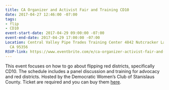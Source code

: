 ```yaml
---
title: CA Organizer and Activist Fair and Training CD10
date: 2017-04-27 12:46:00 -07:00
tags:
- flip
- CD10
event-start-date: 2017-04-29 09:00:00 -07:00
event-end-date: 2017-04-29 17:00:00 -07:00
Location: Central Valley Pipe Trades Training Center 4842 Nutcracker Lane Modesto,
  CA 95356
RSVP-link: https://www.eventbrite.com/e/ca-organizer-activist-fair-and-training-cd10-tickets-33334093170
---
```


This event focuses on how to go about flipping red districts, specifically CD10. The schedule includes a panel discussion and training for advocacy and red districts. Hosted by the Democratic Women’s Club of Stanislaus County. Ticket are required and you can buy them [here](https://www.eventbrite.com/e/ca-organizer-activist-fair-and-training-cd10-tickets-33334093170).